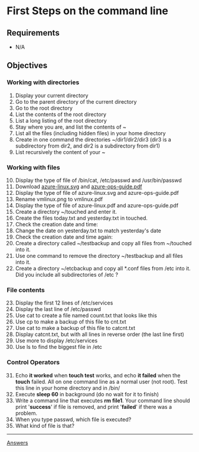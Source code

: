 
# First Steps on the command line

## Requirements

* N/A

## Objectives

### Working with directories

1. Display your current directory
2. Go to the parent directory of the current directory
3. Go to the root directory
4. List the contents of the root directory
5. List a long listing of the root directory
6. Stay where you are, and list the contents of ~
7.  List all the files (including hidden files) in your home directory
8. Create in one command the directories ~/dir1/dir2/dir3 (dir3 is a subdirectory from dir2, and dir2 is a subdirectory from dir1)
9. List recursively the content of your ~ 

###  Working with files

10. Display the type of file of /bin/cat, /etc/passwd and /usr/bin/passwd
11. Download [azure-linux.svg](https://docs.microsoft.com/en-us/learn/achievements/azure-linux.svg)  and [azure-ops-guide.pdf](https://docsmsftpdfs.blob.core.windows.net/guides/azure/azure-ops-guide.pdf) 
12. Display the type of file of azure-linux.svg and azure-ops-guide.pdf
13. Rename vmlinux.png to vmlinux.pdf 
14. Display the type of file of azure-linux.pdf and azure-ops-guide.pdf
15. Create a directory ~/touched and enter it.
16. Create the files today.txt and yesterday.txt in touched.
17. Check the creation date and time:
18. Change the date on yesterday.txt to match yesterday's date
19. Check the creation date and time again: 
20. Create a directory called ~/testbackup and copy all files from ~/touched into it.
21. Use one command to remove the directory ~/testbackup and all files into it.
22. Create a directory ~/etcbackup and copy all *.conf files from /etc into it. Did you include all subdirectories of /etc ?

### File contents

23. Display the first 12 lines of /etc/services
24. Display the last line of /etc/passwd
25. Use cat to create a file named count.txt that looks like this
26. Use cp to make a backup of this file to cnt.txt
27. Use cat to make a backup of this file to catcnt.txt
28. Display catcnt.txt, but with all lines in reverse order (the last line first)
29. Use more to display /etc/services
30. Use ls to find the biggest file in /etc

### Control Operators

31. Echo **it worked** when **touch test** works, and echo **it failed** when the **touch** failed. All on one command line as a normal user (not root). Test this line in your home directory and in /bin/ 
32. Execute **sleep 60** in background (do no wait for it to finish)
33. Write a command line that executes **rm file1**. Your command line should print '**success**' if file is removed, and print '**failed**' if there was a problem.
34. When you type passwd, which file is executed?
35. What kind of file is that?
-----------
[Answers](https://github.com/ricmmartins/fasthack-linux-answers/blob/main/challenges/lab-firststeps.md)
